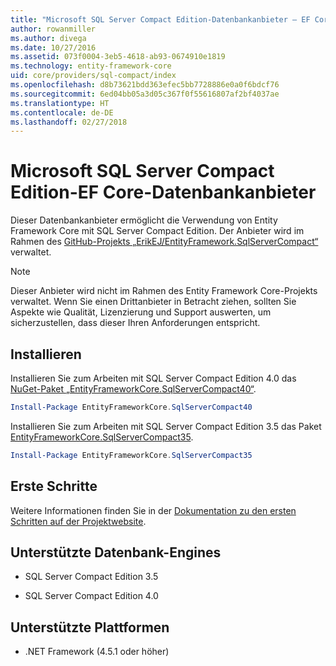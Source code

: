 ```yaml
---
title: "Microsoft SQL Server Compact Edition-Datenbankanbieter – EF Core"
author: rowanmiller
ms.author: divega
ms.date: 10/27/2016
ms.assetid: 073f0004-3eb5-4618-ab93-0674910e1819
ms.technology: entity-framework-core
uid: core/providers/sql-compact/index
ms.openlocfilehash: d8b73621bdd363efec5bb7728886e0a0f6bdcf76
ms.sourcegitcommit: 6ed04bb05a3d05c367f0f55616807af2bf4037ae
ms.translationtype: HT
ms.contentlocale: de-DE
ms.lasthandoff: 02/27/2018
---
```

# <a name="microsoft-sql-server-compact-edition-ef-core-database-provider"></a>Microsoft SQL Server Compact Edition-EF Core-Datenbankanbieter

Dieser Datenbankanbieter ermöglicht die Verwendung von Entity Framework Core mit SQL Server Compact Edition. Der Anbieter wird im Rahmen des [GitHub-Projekts „ErikEJ/EntityFramework.SqlServerCompact“](https://github.com/ErikEJ/EntityFramework.SqlServerCompact) verwaltet.

> [!NOTE]  
> Dieser Anbieter wird nicht im Rahmen des Entity Framework Core-Projekts verwaltet. Wenn Sie einen Drittanbieter in Betracht ziehen, sollten Sie Aspekte wie Qualität, Lizenzierung und Support auswerten, um sicherzustellen, dass dieser Ihren Anforderungen entspricht.

## <a name="install"></a>Installieren

Installieren Sie zum Arbeiten mit SQL Server Compact Edition 4.0 das [NuGet-Paket „EntityFrameworkCore.SqlServerCompact40“](https://www.nuget.org/packages/EntityFrameworkCore.SqlServerCompact40).

``` powershell
Install-Package EntityFrameworkCore.SqlServerCompact40
```

Installieren Sie zum Arbeiten mit SQL Server Compact Edition 3.5 das Paket [EntityFrameworkCore.SqlServerCompact35](https://www.nuget.org/packages/EntityFrameworkCore.SqlServerCompact35).

``` powershell
Install-Package EntityFrameworkCore.SqlServerCompact35
```

## <a name="get-started"></a>Erste Schritte

Weitere Informationen finden Sie in der [Dokumentation zu den ersten Schritten auf der Projektwebsite](https://github.com/ErikEJ/EntityFramework.SqlServerCompact/wiki/Using-EF-Core-with-SQL-Server-Compact-in-Traditional-.NET-Applications).

## <a name="supported-database-engines"></a>Unterstützte Datenbank-Engines

* SQL Server Compact Edition 3.5

* SQL Server Compact Edition 4.0

## <a name="supported-platforms"></a>Unterstützte Plattformen

* .NET Framework (4.5.1 oder höher)
